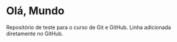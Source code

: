 # Olá, Mundo
 Repositório de teste para o curso de Git e GitHub.
Linha adicionada diretamente no GitHub.
